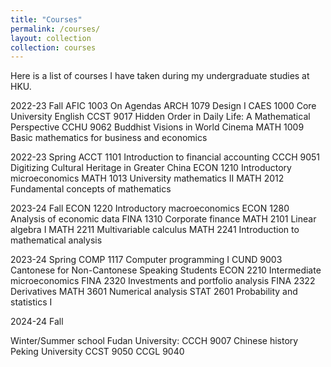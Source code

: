 ```yaml
---
title: "Courses"
permalink: /courses/
layout: collection
collection: courses
---
```


Here is a list of courses I have taken during my undergraduate studies at HKU.

2022-23 Fall
AFIC 1003 On Agendas
ARCH 1079 Design I
CAES 1000 Core University English
CCST 9017 Hidden Order in Daily Life: A Mathematical Perspective
CCHU 9062 Buddhist Visions in World Cinema
MATH 1009 Basic mathematics for business and economics

2022-23 Spring
ACCT 1101 Introduction to financial accounting
CCCH 9051 Digitizing Cultural Heritage in Greater China
ECON 1210 Introductory microeconomics
MATH 1013 University mathematics II
MATH 2012 Fundamental concepts of mathematics

2023-24 Fall
ECON 1220 Introductory macroeconomics
ECON 1280 Analysis of economic data
FINA 1310 Corporate finance
MATH 2101 Linear algebra I
MATH 2211 Multivariable calculus
MATH 2241 Introduction to mathematical analysis

2023-24 Spring
COMP 1117 Computer programming I
CUND 9003 Cantonese for Non-Cantonese Speaking Students
ECON 2210 Intermediate microeconomics
FINA 2320 Investments and portfolio analysis
FINA 2322 Derivatives
MATH 3601 Numerical analysis
STAT 2601 Probability and statistics I

2024-24 Fall

Winter/Summer school
Fudan University:
CCCH 9007 Chinese history 
Peking University
CCST 9050
CCGL 9040
